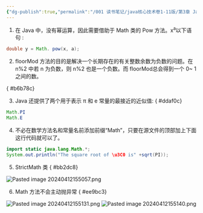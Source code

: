 ```yaml
---
{"dg-publish":true,"permalink":"/001 读书笔记/java核心技术卷1-11版/第3章 Java的基本程序设计结构/3.5 运算符/3.5.2 数学函数与常量/","created":"2024-04-12T15:26:13.955+08:00","updated":"2024-06-01T10:43:09.145+08:00"}
---
```


1. 在 Java 中，没有幂运算，因此需要借助于 Math 类的 Pow 方法。x<sup>a</sup>以下语句 :

```java
double y = Math. pow(x, a);
```

2. floorMod 方法的目的是解决一个长期存在的有关整数余数为负数的问题。在 n%2 中若 n 为负数，则 n%2 也是一个负数。而 floorMod总会得到一个 0~ 1之间的数。

{ #b6b78c}

3. Java 还提供了两个用于表示 π 和 e 常量的最接近的近似值:
{ #ddaf0c}


```java
Math.PI
Math.E
```

4. 不必在数学方法名和常量名前添加前缀“Math”，只要在源文件的顶部加上下面这行代码就可以了。

```java
import static java.lang.Math.*;
System.out.println("The square root of \u3C0 is" +sqrt(PI));
```

5. StrictMath 类
{ #bb2dc8}


![Pasted image 20240412155057.png](/img/user/$/$Sys999%20Attachment/Pasted%20image%2020240412155057.png)

6. Math 方法不会主动抛异常
{ #ee9bc3}


![Pasted image 20240412155131.png](/img/user/$/$Sys999%20Attachment/Pasted%20image%2020240412155131.png)
![Pasted image 20240412155140.png](/img/user/$/$Sys999%20Attachment/Pasted%20image%2020240412155140.png)